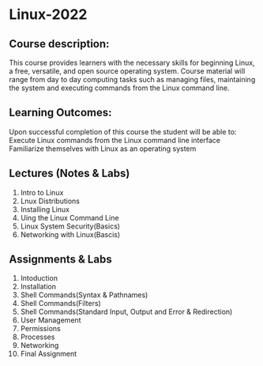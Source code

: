 # Linux-2022 
## Course description: 
This course provides learners with the necessary skills for beginning Linux, a free, versatile, and open source operating system. Course material will range from day to day computing  tasks such as managing files, maintaining the system and executing commands from the Linux command line. 
## Learning Outcomes:
Upon successful completion of this course the student will be able to:<br>
Execute Linux commands from the Linux command line interface<br>
Familiarize themselves with Linux as an operating system

## Lectures (Notes & Labs) 
   1. Intro to Linux<br>
   2. Lnux Distributions<br>
   3. Installing Linux<br>
   4. Uing the Linux Command Line<br>
   5. Linux System Security(Basics)<br>
   6. Networking with Linux(Bascis)<br>
 
## Assignments & Labs 
   1. Intoduction<br>
   2. Installation<br>
   3. Shell Commands(Syntax & Pathnames)<br>
   4. Shell Commands(Filters)<br>
   5. Shell Commands(Standard Input, Output and Error & Redirection)<br>
   6. User Management<br>
   7. Permissions<br>
   8. Processes<br>
   9. Networking<br>
   10. Final Assignment<br>
   

